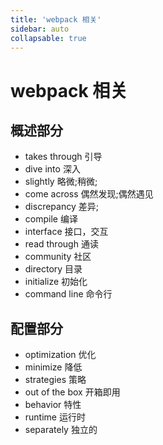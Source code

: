 ```yaml
---
title: 'webpack 相关'
sidebar: auto
collapsable: true
---
```

# webpack 相关

## 概述部分
- takes through 引导
- dive into 深入
- slightly 略微;稍微;
- come across 偶然发现;偶然遇见
- discrepancy 差异;
- compile 编译
- interface 接口，交互
- read through 通读
- community 社区
- directory 目录
- initialize 初始化
- command line 命令行

## 配置部分
- optimization 优化
- minimize 降低
- strategies 策略
- out of the box  开箱即用
- behavior 特性
- runtime 运行时
- separately 独立的